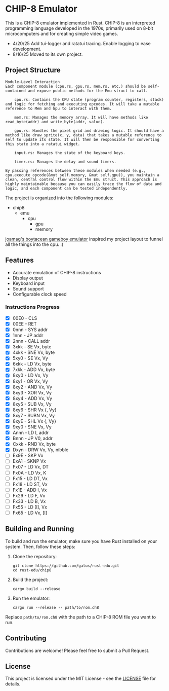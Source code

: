 # CHIP-8 Emulator

This is a CHIP-8 emulator implemented in Rust. CHIP-8 is an interpreted programming language developed in the 1970s, primarily used on 8-bit microcomputers and for creating simple video games.

- 4/20/25 Add tui-logger and ratatui tracing. Enable logging to ease development.
- 8/16/25 Moved to its own project.

## Project Structure

```
Module-Level Interaction
Each component module (cpu.rs, gpu.rs, mem.rs, etc.) should be self-contained and expose public methods for the Emu struct to call.

    cpu.rs: Contains the CPU state (program counter, registers, stack) and logic for fetching and executing opcodes. It will take a mutable reference to Mem and Gpu to interact with them.

    mem.rs: Manages the memory array. It will have methods like read_byte(addr) and write_byte(addr, value).

    gpu.rs: Handles the pixel grid and drawing logic. It should have a method like draw_sprite(x, y, data) that takes a mutable reference to self to update its state. It will then be responsible for converting this state into a ratatui widget.

    input.rs: Manages the state of the keyboard keys.

    timer.rs: Manages the delay and sound timers.

By passing references between these modules when needed (e.g., cpu.execute_opcode(&mut self.memory, &mut self.gpu)), you maintain a clean, central control flow within the Emu struct. This approach is highly maintainable because you can easily trace the flow of data and logic, and each component can be tested independently.
```

The project is organized into the following modules:

- chip8
    - emu
        - cpu
            - gpu
            - memory

[joamag's boytacean gameboy emulator](https://github.com/joamag/boytacean) 
inspired my project layout to funnel all the things into the cpu. :)

## Features

- Accurate emulation of CHIP-8 instructions
- Display output
- Keyboard input
- Sound support
- Configurable clock speed

### Instructions Progress

- [X] 00E0 - CLS
- [X] 00EE - RET
- [X] 0nnn - SYS addr
- [X] 1nnn - JP addr
- [X] 2nnn - CALL addr
- [X] 3xkk - SE Vx, byte
- [X] 4xkk - SNE Vx, byte
- [X] 5xy0 - SE Vx, Vy
- [X] 6xkk - LD Vx, byte
- [X] 7xkk - ADD Vx, byte
- [X] 8xy0 - LD Vx, Vy
- [X] 8xy1 - OR Vx, Vy
- [X] 8xy2 - AND Vx, Vy
- [X] 8xy3 - XOR Vx, Vy
- [X] 8xy4 - ADD Vx, Vy
- [X] 8xy5 - SUB Vx, Vy
- [X] 8xy6 - SHR Vx {, Vy}
- [X] 8xy7 - SUBN Vx, Vy
- [X] 8xyE - SHL Vx {, Vy}
- [X] 9xy0 - SNE Vx, Vy
- [X] Annn - LD I, addr
- [X] Bnnn - JP V0, addr
- [X] Cxkk - RND Vx, byte
- [X] Dxyn - DRW Vx, Vy, nibble
- [ ] Ex9E - SKP Vx
- [ ] ExA1 - SKNP Vx
- [ ] Fx07 - LD Vx, DT
- [ ] Fx0A - LD Vx, K
- [ ] Fx15 - LD DT, Vx
- [ ] Fx18 - LD ST, Vx
- [ ] Fx1E - ADD I, Vx
- [ ] Fx29 - LD F, Vx
- [ ] Fx33 - LD B, Vx
- [ ] Fx55 - LD [I], Vx
- [ ] Fx65 - LD Vx, [I]

## Building and Running

To build and run the emulator, make sure you have Rust installed on your system. Then, follow these steps:

1. Clone the repository:
   ```
   git clone https://github.com/galus/rust-edu.git
   cd rust-edu/chip8
   ```

2. Build the project:
   ```
   cargo build --release
   ```

3. Run the emulator:
   ```
   cargo run --release -- path/to/rom.ch8
   ```

Replace `path/to/rom.ch8` with the path to a CHIP-8 ROM file you want to run.

## Contributing

Contributions are welcome! Please feel free to submit a Pull Request.

## License

This project is licensed under the MIT License - see the [LICENSE](LICENSE) file for details.
